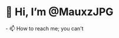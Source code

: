 <h1> 👋 Hi, I’m @MauxzJPG </h1>
- 📫 How to reach me; you can't

<!---
MauxzJPG/MauxzJPG is a ✨ special ✨ repository because its `README.md` (this file) appears on your GitHub profile.
You can click the Preview link to take a look at your changes.
--->
